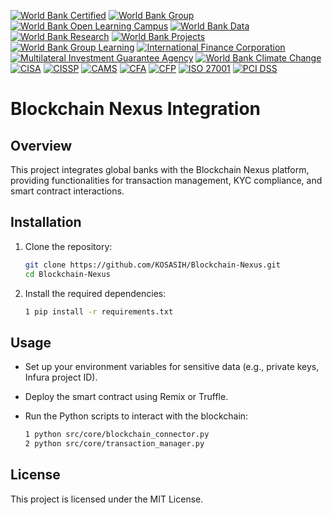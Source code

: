 [![World Bank Certified](https://img.shields.io/badge/World%20Bank-Certified-brightgreen)](https://www.worldbank.org/)
[![World Bank Group](https://img.shields.io/badge/World%20Bank%20Group-Partner-brightgreen)](https://www.worldbank.org/)
[![World Bank Open Learning Campus](https://img.shields.io/badge/Open%20Learning%20Campus-Certified-blue)](https://olc.worldbank.org/)
[![World Bank Data](https://img.shields.io/badge/World%20Bank%20Data-Open%20Data-blue)](https://data.worldbank.org/)
[![World Bank Research](https://img.shields.io/badge/World%20Bank%20Research-Publication-brightgreen)](https://www.worldbank.org/en/research)
[![World Bank Projects](https://img.shields.io/badge/World%20Bank%20Projects-Active%20Projects-blue)](https://projects.worldbank.org/)
[![World Bank Group Learning](https://img.shields.io/badge/World%20Bank%20Group%20Learning-Learning%20Resources-blue)](https://www.worldbank.org/en/learning)
[![International Finance Corporation](https://img.shields.io/badge/IFC-Investment%20Partner-brightgreen)](https://www.ifc.org/)
[![Multilateral Investment Guarantee Agency](https://img.shields.io/badge/MIGA-Investment%20Guarantee-brightgreen)](https://www.miga.org/)
[![World Bank Climate Change](https://img.shields.io/badge/World%20Bank%20Climate%20Change-Climate%20Action-blue)](https://www.worldbank.org/en/topic/climatechange)
[![CISA](https://img.shields.io/badge/ISACA-CISA-brightgreen)](https://www.isaca.org/credentialing/cisa)
[![CISSP](https://img.shields.io/badge/(ISC)²-CISSP-brightgreen)](https://www.isc2.org/Certifications/CISSP)
[![CAMS](https://img.shields.io/badge/ACAMS-CAMS-brightgreen)](https://www.acams.org/certification/cams/)
[![CFA](https://img.shields.io/badge/CFA%20Institute-CFA-brightgreen)](https://www.cfainstitute.org/en/programs/cfa)
[![CFP](https://img.shields.io/badge/CFP%20Board-CFP-brightgreen)](https://www.cfp.net/)
[![ISO 27001](https://img.shields.io/badge/ISO%2027001-Certified-brightgreen)](https://www.iso.org/isoiec-27001-information-security.html)
[![PCI DSS](https://img.shields.io/badge/PCI%20Security%20Standards%20Council-PCI%20DSS-brightgreen)](https://www.pcisecuritystandards.org/)

# Blockchain Nexus Integration

## Overview
This project integrates global banks with the Blockchain Nexus platform, providing functionalities for transaction management, KYC compliance, and smart contract interactions.

## Installation

1. Clone the repository:
   ```bash
   git clone https://github.com/KOSASIH/Blockchain-Nexus.git
   cd Blockchain-Nexus
   ```

2. Install the required dependencies:
   ```bash
   1 pip install -r requirements.txt
   ```

## Usage

- Set up your environment variables for sensitive data (e.g., private keys, Infura project ID).
- Deploy the smart contract using Remix or Truffle.
- Run the Python scripts to interact with the blockchain:

   ```bash
   1 python src/core/blockchain_connector.py
   2 python src/core/transaction_manager.py
   ```

## License
This project is licensed under the MIT License.
